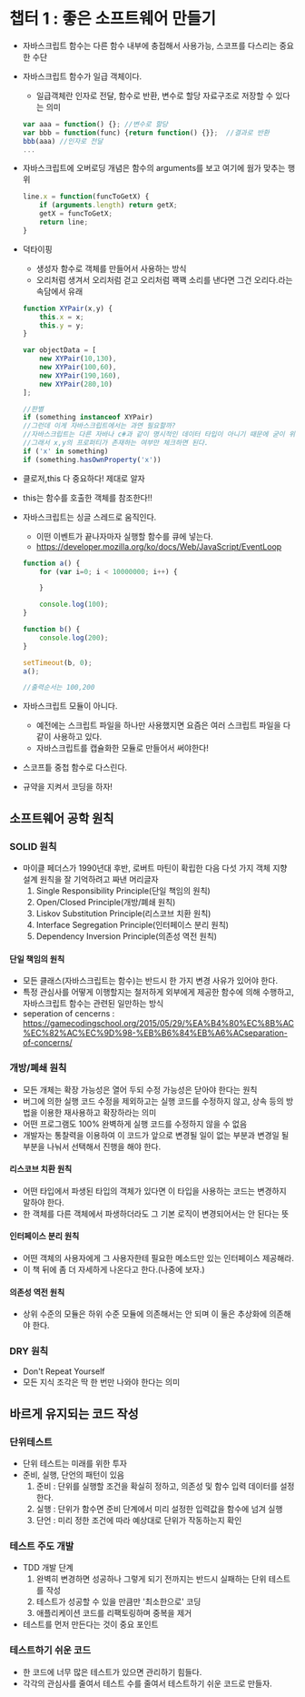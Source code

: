 # 챕터 1 : 좋은 소프트웨어 만들기

* 자바스크립트 함수는 다른 함수 내부에 충접해서 사용가능, 스코프를 다스리는 중요한 수단
* 자바스크립트 함수가 일급 객체이다.
  * 일급객체란 인자로 전달, 함수로 반환, 변수로 할당 자료구조로 저장할 수 있다는 의미
  ```javascript
  var aaa = function() {}; //변수로 할당
  var bbb = function(func) {return function() {}};  //결과로 반환
  bbb(aaa) //인자로 전달
  ...
  ```
* 자바스크립트에 오버로딩 개념은 함수의 arguments를 보고 여기에 웜가 맞추는 행위
  ```javascript
  line.x = function(funcToGetX) {
      if (arguments.length) return getX;
      getX = funcToGetX;
      return line;
  }
  ```

* 덕타이핑
  * 생성자 함수로 객체를 만들어서 사용하는 방식
  * 오리처럼 생겨서 오리처럼 걷고 오리처럼 꽥꽥 소리를 낸다면 그건 오리다.라는 속담에서 유래
  ```javascript
  function XYPair(x,y) {
      this.x = x;
      this.y = y;
  }

  var objectData = [
      new XYPair(10,130),
      new XYPair(100,60),
      new XYPair(190,160),
      new XYPair(280,10)
  ];

  //판별
  if (something instanceof XYPair)
  //그런데 이게 자바스크립트에서는 과연 필요할까?
  //자바스크립트는 다른 자바나 c#과 같이 명시적인 데이터 타입이 아니기 때문에 굳이 위와 같이 판별할 필요는 없음
  //그래서 x,y의 프로퍼티가 존재하는 여부만 체크하면 된다. 
  if ('x' in something)
  if (something.hasOwnProperty('x'))
  ```
* 클로저,this 다 중요하다! 제대로 알자
* this는 함수를 호출한 객체를 참조한다!!
* 자바스크립트는 싱글 스레드로 움직인다.
  * 이떤 이벤트가 끝나자마자 실행할 함수를 큐에 넣는다.
  * https://developer.mozilla.org/ko/docs/Web/JavaScript/EventLoop
  ```javascript
  function a() {
      for (var i=0; i < 10000000; i++) {

      }

      console.log(100);
  }

  function b() {
      console.log(200);
  }

  setTimeout(b, 0);
  a();

  //출력순서는 100,200
  ```
* 자바스크립트 모듈이 아니다. 
  * 예전에는 스크립트 파일을 하나만 사용했지면 요즘은 여러 스크립트 파일을 다 같이 사용하고 있다.
  * 자바스크립트를 캡슐화한 모듈로 만들어서 써야한다!
* 스코프틑 중첩 함수로 다스린다.
* 규약을 지켜서 코딩을 하자!

## 소프트웨어 공학 원칙

### SOLID 원칙
* 마이클 페더스가 1990년대 후반, 로버트 마틴이 확립한 다음 다섯 가지 객체 지향 설계 원칙을 잘 기억하려고 짜낸 머리글자
  1. Single Responsibility Principle(단일 책임의 원칙)
  2. Open/Closed Principle(개방/폐쇄 원칙)
  3. Liskov Substitution Principle(리스코브 치환 원칙)
  4. Interface Segregation Principle(인터페이스 분리 원칙)
  5. Dependency Inversion Principle(의존성 역전 원칙)

#### 단일 책임의 원칙
* 모든 클래스(자바스크립트는 함수)는 반드시 한 가지 변경 사유가 있어야 한다.
* 특정 관심사를 어떻게 이행할지는 철저하게 외부에게 제공한 함수에 의해 수행하고, 자바스크립트 함수는 관련된 일만하는 방식
* seperation of cencerns : https://gamecodingschool.org/2015/05/29/%EA%B4%80%EC%8B%AC%EC%82%AC%EC%9D%98-%EB%B6%84%EB%A6%ACseparation-of-concerns/

### 개방/폐쇄 원칙
* 모든 개체는 확장 가능성은 열어 두되 수정 가능성은 닫아야 한다는 원칙
* 버그에 의한 실행 코드 수정을 제외하고는 실행 코드를 수정하지 않고, 상속 등의 방법을 이용한 재사용하고 확장하라는 의미
* 어떤 프로그램도 100% 완벽하게 실행 코드를 수정하지 않을 수 없음
* 개발자는 통찰력을 이용하여 이 코드가 앞으로 변경될 일이 없는 부분과 변경일 될 부분을 나눠서 선택해서 진행을 해야 한다.

#### 리스코브 치환 원칙
* 어떤 타입에서 파생된 타입의 객체가 있다면 이 타입을 사용하는 코드는 변경하지 말하야 한다.
* 한 객체를 다른 객체에서 파생하더라도 그 기본 로직이 변경되어서는 안 된다는 뜻

#### 인터페이스 분리 원칙
* 어떤 객체의 사용자에게 그 사용자한테 필요한 메소드만 있는 인터페이스 제공해라.
* 이 책 뒤에 좀 더 자세하게 나온다고 한다.(나중에 보자.)

#### 의존성 역전 원칙
* 상위 수준의 모듈은 하위 수준 모듈에 의존해서는 안 되며 이 둘은 추상화에 의존해야 한다.

### DRY 원칙
* Don't Repeat Yourself
* 모든 지식 조각은 딱 한 번만 나와야 한다는 의미


## 바르게 유지되는 코드 작성

### 단위테스트
* 단위 테스트는 미래를 위한 투자
* 준비, 실행, 단언의 패턴이 있음
  1. 준비 : 단위를 실행할 조건을 확실히 정하고, 의존성 및 함수 입력 데이터를 설정한다.
  2. 실행 : 단위가 함수면 준비 단계에서 미리 설정한 입력값을 함수에 넘겨 실행
  3. 단언 : 미리 정한 조건에 따라 예상대로 단위가 작동하는지 확인
### 테스트 주도 개발
* TDD 개발 단계
  1. 완벽히 변경하면 성공하나 그렇게 되기 전까지는 반드시 실패하는 단위 테스트를 작성
  2. 테스트가 성공할 수 있을 만큼만 '최소한으로' 코딩
  3. 애플리케이션 코드를 리팩토링하며 중복을 제거
* 테스트를 먼저 만든다는 것이 중요 포인트
### 테스트하기 쉬운 코드
* 한 코드에 너무 많은 테스트가 있으면 관리하기 힘들다.
* 각각의 관심사를 줄여서 테스트 수를 줄여서 테스트하기 쉬운 코드로 만들자.
